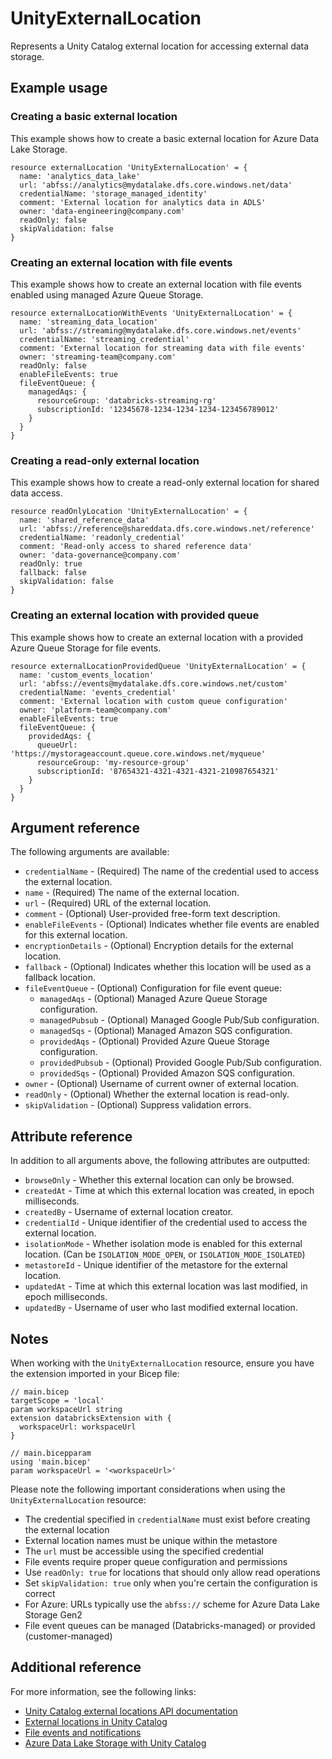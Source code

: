 ﻿---
category: "Unity Catalog"
---

# UnityExternalLocation

Represents a Unity Catalog external location for accessing external data storage.

## Example usage

### Creating a basic external location

This example shows how to create a basic external location for Azure Data Lake Storage.

```bicep
resource externalLocation 'UnityExternalLocation' = {
  name: 'analytics_data_lake'
  url: 'abfss://analytics@mydatalake.dfs.core.windows.net/data'
  credentialName: 'storage_managed_identity'
  comment: 'External location for analytics data in ADLS'
  owner: 'data-engineering@company.com'
  readOnly: false
  skipValidation: false
}
```

### Creating an external location with file events

This example shows how to create an external location with file events enabled using managed Azure Queue Storage.

```bicep
resource externalLocationWithEvents 'UnityExternalLocation' = {
  name: 'streaming_data_location'
  url: 'abfss://streaming@mydatalake.dfs.core.windows.net/events'
  credentialName: 'streaming_credential'
  comment: 'External location for streaming data with file events'
  owner: 'streaming-team@company.com'
  readOnly: false
  enableFileEvents: true
  fileEventQueue: {
    managedAqs: {
      resourceGroup: 'databricks-streaming-rg'
      subscriptionId: '12345678-1234-1234-1234-123456789012'
    }
  }
}
```

### Creating a read-only external location

This example shows how to create a read-only external location for shared data access.

```bicep
resource readOnlyLocation 'UnityExternalLocation' = {
  name: 'shared_reference_data'
  url: 'abfss://reference@shareddata.dfs.core.windows.net/reference'
  credentialName: 'readonly_credential'
  comment: 'Read-only access to shared reference data'
  owner: 'data-governance@company.com'
  readOnly: true
  fallback: false
  skipValidation: false
}
```

### Creating an external location with provided queue

This example shows how to create an external location with a provided Azure Queue Storage for file events.

```bicep
resource externalLocationProvidedQueue 'UnityExternalLocation' = {
  name: 'custom_events_location'
  url: 'abfss://events@mydatalake.dfs.core.windows.net/custom'
  credentialName: 'events_credential'
  comment: 'External location with custom queue configuration'
  owner: 'platform-team@company.com'
  enableFileEvents: true
  fileEventQueue: {
    providedAqs: {
      queueUrl: 'https://mystorageaccount.queue.core.windows.net/myqueue'
      resourceGroup: 'my-resource-group'
      subscriptionId: '87654321-4321-4321-4321-210987654321'
    }
  }
}
```

## Argument reference

The following arguments are available:

- `credentialName` - (Required) The name of the credential used to access the external location.
- `name` - (Required) The name of the external location.
- `url` - (Required) URL of the external location.
- `comment` - (Optional) User-provided free-form text description.
- `enableFileEvents` - (Optional) Indicates whether file events are enabled for this external location.
- `encryptionDetails` - (Optional) Encryption details for the external location.
- `fallback` - (Optional) Indicates whether this location will be used as a fallback location.
- `fileEventQueue` - (Optional) Configuration for file event queue:
  - `managedAqs` - (Optional) Managed Azure Queue Storage configuration.
  - `managedPubsub` - (Optional) Managed Google Pub/Sub configuration.
  - `managedSqs` - (Optional) Managed Amazon SQS configuration.
  - `providedAqs` - (Optional) Provided Azure Queue Storage configuration.
  - `providedPubsub` - (Optional) Provided Google Pub/Sub configuration.
  - `providedSqs` - (Optional) Provided Amazon SQS configuration.
- `owner` - (Optional) Username of current owner of external location.
- `readOnly` - (Optional) Whether the external location is read-only.
- `skipValidation` - (Optional) Suppress validation errors.

## Attribute reference

In addition to all arguments above, the following attributes are outputted:

- `browseOnly` - Whether this external location can only be browsed.
- `createdAt` - Time at which this external location was created, in epoch milliseconds.
- `createdBy` - Username of external location creator.
- `credentialId` - Unique identifier of the credential used to access the external location.
- `isolationMode` - Whether isolation mode is enabled for this external location. (Can be `ISOLATION_MODE_OPEN`, or `ISOLATION_MODE_ISOLATED`)
- `metastoreId` - Unique identifier of the metastore for the external location.
- `updatedAt` - Time at which this external location was last modified, in epoch milliseconds.
- `updatedBy` - Username of user who last modified external location.

## Notes

When working with the `UnityExternalLocation` resource, ensure you have the extension imported in your Bicep file:

```bicep
// main.bicep
targetScope = 'local'
param workspaceUrl string
extension databricksExtension with {
  workspaceUrl: workspaceUrl
}

// main.bicepparam
using 'main.bicep'
param workspaceUrl = '<workspaceUrl>'
```

Please note the following important considerations when using the `UnityExternalLocation` resource:

- The credential specified in `credentialName` must exist before creating the external location
- External location names must be unique within the metastore
- The `url` must be accessible using the specified credential
- File events require proper queue configuration and permissions
- Use `readOnly: true` for locations that should only allow read operations
- Set `skipValidation: true` only when you're certain the configuration is correct
- For Azure: URLs typically use the `abfss://` scheme for Azure Data Lake Storage Gen2
- File event queues can be managed (Databricks-managed) or provided (customer-managed)

## Additional reference

For more information, see the following links:

- [Unity Catalog external locations API documentation][00]
- [External locations in Unity Catalog][01]
- [File events and notifications][02]
- [Azure Data Lake Storage with Unity Catalog][03]

<!-- Link reference definitions -->
[00]: https://docs.databricks.com/api/azure/workspace/externallocations/create
[01]: https://docs.databricks.com/data-governance/unity-catalog/manage-external-locations-and-credentials.html
[02]: https://docs.databricks.com/ingestion/file-detection/index.html
[03]: https://docs.databricks.com/connect/unity-catalog/azure-adls.html

